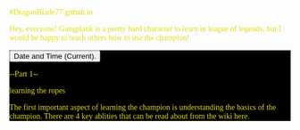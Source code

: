 #DragonBlade77.github.io
<!DOCTYPE html>
Hey, everyone! Gangplank is a pretty hard character to learn in league of legends, but I would be happy to teach others how to use the champion!
<style>
  p { 
  font-family: sans_serif, monochrome;
  color: #e6db0e
  }
  main {
  background: #000000;
  }
  </style>
  <main>
  <button type="button"
onclick="document.getElementById('demo').innerHTML = Date()">
Date and Time (Current).</button>
<p id="demo"></p>
<!-- I basicially stole this code right from here https://www.w3schools.com/js/tryit.asp?filename=tryjs_myfirst, HOWEVER I don't know the author name. If you can find it good for you, just saying this isn't mine. -->
  <p> --Part 1-- </p>
  <p> <bold> learning the ropes </bold> </p>
  <p> The first important aspect of learning the champion is understanding the basics of the champion. There are 4 key ablities that can be read about from the wiki here. <button type= "button" onclick="window.open(https://leagueoflegends.fandom.com/wiki/Gangplank)> </button> </p>
